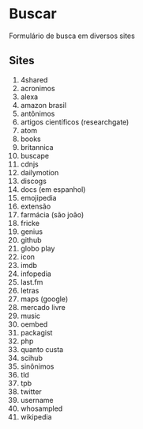 # Buscar
Formulário de busca em diversos sites

## Sites
1. 4shared
1. acronimos
1. alexa
1. amazon brasil
1. antônimos
1. artigos científicos (researchgate)
1. atom
1. books
1. britannica
1. buscape
1. cdnjs
1. dailymotion
1. discogs
1. docs (em espanhol)
1. emojipedia
1. extensão
1. farmácia (são joão)
1. fricke
1. genius
1. github
1. globo play
1. icon
1. imdb
1. infopedia
1. last.fm
1. letras
1. maps (google)
1. mercado livre
1. music
1. oembed
1. packagist
1. php
1. quanto custa
1. scihub
1. sinônimos
1. tld
1. tpb
1. twitter
1. username
1. whosampled
1. wikipedia
